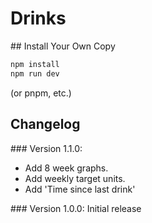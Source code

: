 # Drinks

## Install Your Own Copy

```sh
npm install
npm run dev
```

(or pnpm, etc.)

## Changelog

### Version 1.1.0:

- Add 8 week graphs.
- Add weekly target units.
- Add 'Time since last drink'

### Version 1.0.0: Initial release
